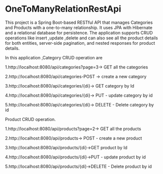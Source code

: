 # OneToManyRelationRestApi

This project is a Spring Boot-based RESTful API that manages Categories and Products with a one-to-many relationship. It uses JPA with Hibernate and a relational database for persistence. The application supports CRUD operations  like insert ,update ,delete and can also see all the product details for both entities, server-side pagination, and nested responses for product details.

In this application ,Category CRUD operation are

1.http://localhost:8080/api/categories?page=3-> GET all the categories

2.http://localhost:8080/api/categories-POST -> create a new category

3.http://localhost:8080/api/categories/{di}-> GET category by Id

4.http://localhost:8080/api/categories/{di}-> PUT - update category by id

5.http://localhost:8080/api/categories/{di}-> DELETE - Delete category by id

Product CRUD operation.

1.http://localhost:8080/api/products?page=2-> GET all the products

2.http://localhost:8080/api/products-> POST - create a new product

3.http://localhost:8080/api/products/{di}->GET product by Id

4.http://localhost:8080/api/products/{di}->PUT - update product by id

5.http://localhost:8080/api/products/{di}->DELETE - Delete product by id




